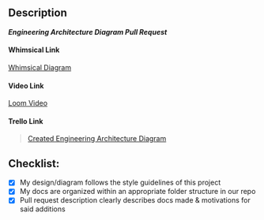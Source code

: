 ## Description

___Engineering Architecture Diagram Pull Request___

#### Whimsical Link

[Whimsical Diagram](https://whimsical.com/hxv1V6ByEyiR2mwmrMAxZ)

#### Video Link

[Loom Video](https://www.loom.com/share/ee8598c73eb34f35b0b635585de9d77d)

#### Trello Link

<blockquote class="trello-card"><a href="https://trello.com/c/6kOY5xVZ">Created Engineering 
Architecture Diagram</a></blockquote>

## Checklist:

- [x] My design/diagram follows the style guidelines of this project
- [x] My docs are organized within an appropriate folder structure in our repo
- [x] Pull request description clearly describes docs made & motivations for said additions
